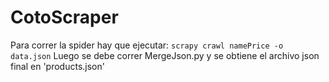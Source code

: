 # CotoScraper
Para correr la spider hay que ejecutar: ```scrapy crawl namePrice -o data.json```
Luego se debe correr MergeJson.py y se obtiene el archivo json final en 'products.json'
